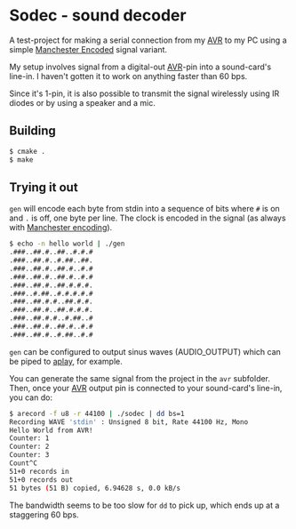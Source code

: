 # Sodec - sound decoder

  [AVR]:http://en.wikipedia.org/wiki/Atmel_AVR
  [Manchester Encoded]: http://en.wikipedia.org/wiki/Manchester_encoding
  [aplay]:http://en.wikipedia.org/wiki/Aplay
  
A test-project for making a serial connection from my [AVR] to my PC
using a simple [Manchester Encoded] signal variant.

My setup involves signal from a digital-out [AVR]-pin into a
sound-card's line-in. I haven't gotten it to work on anything faster than 60 bps.

Since it's 1-pin, it is also possible to transmit the signal wirelessly using IR diodes or by
using a speaker and a mic.

## Building

```bash
$ cmake .
$ make
```

## Trying it out

`gen` will encode each byte from stdin
into a sequence of bits where `#` is on and `.` is off, one byte per line.
The clock is encoded in the signal (as always with [Manchester encoding][Manchester encoded]).

```bash
$ echo -n hello world | ./gen
.###..##.#..##..#.#.#
.###..##.#..#.##..##.
.###..##.#..##.#..#.#
.###..##.#..##.#..#.#
.###..##.#..##.#.#.#.
.###..#.##..#.#.#.#.#
.###..##.#.#..##.#.#.
.###..##.#..##.#.#.#.
.###..##.#.#..#.##..#
.###..##.#..##.#..#.#
.###..##.#..#.##..#.#
```

`gen` can be configured to output sinus waves (AUDIO_OUTPUT) which can be piped to [aplay], for example.

You can generate the same signal from the project in the `avr`
subfolder. Then, once your [AVR] output pin is connected to your
sound-card's line-in, you can do:

```bash
$ arecord -f u8 -r 44100 | ./sodec | dd bs=1
Recording WAVE 'stdin' : Unsigned 8 bit, Rate 44100 Hz, Mono
Hello World from AVR!
Counter: 1
Counter: 2
Counter: 3
Count^C
51+0 records in
51+0 records out
51 bytes (51 B) copied, 6.94628 s, 0.0 kB/s
```

The bandwidth seems to be too slow for `dd` to pick up,
which ends up at a staggering 60 bps.
